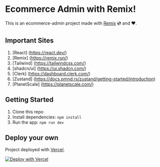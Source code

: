 # Ecommerce Admin with Remix!

This is an ecommerce-admin project made with [Remix](https://remix.run) 💿 and ♥️.

## Important Sites

1. [React] (https://react.dev/)
2. [Remix] (https://remix.run/)
3. [Tailwind] (https://tailwindcss.com/)
4. [shadcn/ui] (https://ui.shadcn.com/)
5. [Clerk] (https://dashboard.clerk.com/)
6. [Zustand] (https://docs.pmnd.rs/zustand/getting-started/introduction)
7. [PlanetScale] (https://planetscale.com/)

## Getting Started

1. Clone this repo
2. Install dependencies: `npm install`
3. Run the app: `npm run dev`

## Deploy your own

Project deployed with [Vercel](https://vercel.com/now).

[![Deploy with Vercel](https://vercel.com/button)](https://vercel.com/falvarador/ecommerce-admin-remix/EgNnH71JUuSkrEkxzZxgrHA2yAfu)

